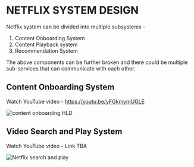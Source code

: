 # NETFLIX SYSTEM DESIGN
Netflix system can be divided into multiple subsystems - 
1. Content Onboarding System
2. Content Playback system
3. Recommendation System

The above components can be further broken and there could be multiple sub-services that can communicate with each other.

## Content Onboarding System
Watch YouTube video - https://youtu.be/yFGkmymUGLE

![content onboarding HLD](https://github.com/msdeep14/getAheadWithMe/blob/main/system-design/interviews/NETFLIX/Netflix-contentOnboarding.png)

## Video Search and Play System
Watch YouTube video - Link TBA

![Netflix search and play](https://github.com/msdeep14/getAheadWithMe/blob/main/system-design/interviews/NETFLIX/WhatHappensWhenYouPressPlay.png)
